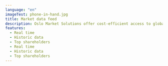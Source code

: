```yaml
---
language: "en"
imageTest: phone-in-hand.jpg
title: Market data feed
description: Oslo Market Solutions offer cost-efficient access to global market data with high quality through our feed delivery.
features: 
  - Real time
  - Historic data
  - Top shareholders
  - Real time
  - Historic data
  - Top shareholders
---
```

